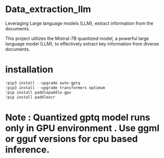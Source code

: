 # Data_extraction_llm
Leveraging Large language models (LLM), extract information from the documents.

This project utilizes the Mistral-7B quantized model, a powerful large language model (LLM), to effectively extract key information from diverse documents.

# installation
```python
!pip3 install --upgrade auto-gptq
!pip3 install --upgrade transformers optimum
!pip install paddlepaddle-gpu
!pip install paddleocr
```
# Note : Quantized gptq model runs only in GPU environment . Use ggml or gguf versions for cpu based inference.
